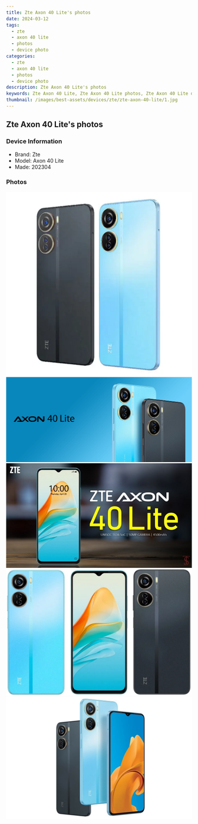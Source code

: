 ```yaml
---
title: Zte Axon 40 Lite's photos
date: 2024-03-12
tags: 
  - zte
  - axon 40 lite
  - photos
  - device photo
categories: 
  - zte
  - axon 40 lite
  - photos
  - device photo
description: Zte Axon 40 Lite's photos
keywords: Zte Axon 40 Lite, Zte Axon 40 Lite photos, Zte Axon 40 Lite device photo
thumbnail: /images/best-assets/devices/zte/zte-axon-40-lite/1.jpg
---
```


## Zte Axon 40 Lite's photos

### Device Information

- Brand: Zte
- Model: Axon 40 Lite
- Made: 202304

### Photos

![/images/best-assets/devices/zte/zte-axon-40-lite/1.jpg](/images/best-assets/devices/zte/zte-axon-40-lite/1.jpg)
![/images/best-assets/devices/zte/zte-axon-40-lite/2.jpg](/images/best-assets/devices/zte/zte-axon-40-lite/2.jpg)
![/images/best-assets/devices/zte/zte-axon-40-lite/3.jpg](/images/best-assets/devices/zte/zte-axon-40-lite/3.jpg)
![/images/best-assets/devices/zte/zte-axon-40-lite/4.jpg](/images/best-assets/devices/zte/zte-axon-40-lite/4.jpg)
![/images/best-assets/devices/zte/zte-axon-40-lite/5.jpg](/images/best-assets/devices/zte/zte-axon-40-lite/5.jpg)
